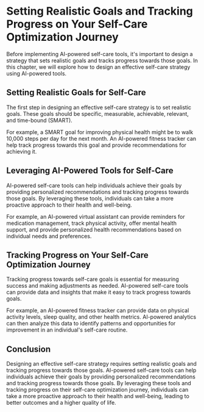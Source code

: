 Setting Realistic Goals and Tracking Progress on Your Self-Care Optimization Journey
==============================================================================================================================================

Before implementing AI-powered self-care tools, it's important to design a strategy that sets realistic goals and tracks progress towards those goals. In this chapter, we will explore how to design an effective self-care strategy using AI-powered tools.

Setting Realistic Goals for Self-Care
-------------------------------------

The first step in designing an effective self-care strategy is to set realistic goals. These goals should be specific, measurable, achievable, relevant, and time-bound (SMART).

For example, a SMART goal for improving physical health might be to walk 10,000 steps per day for the next month. An AI-powered fitness tracker can help track progress towards this goal and provide recommendations for achieving it.

Leveraging AI-Powered Tools for Self-Care
-----------------------------------------

AI-powered self-care tools can help individuals achieve their goals by providing personalized recommendations and tracking progress towards those goals. By leveraging these tools, individuals can take a more proactive approach to their health and well-being.

For example, an AI-powered virtual assistant can provide reminders for medication management, track physical activity, offer mental health support, and provide personalized health recommendations based on individual needs and preferences.

Tracking Progress on Your Self-Care Optimization Journey
--------------------------------------------------------

Tracking progress towards self-care goals is essential for measuring success and making adjustments as needed. AI-powered self-care tools can provide data and insights that make it easy to track progress towards goals.

For example, an AI-powered fitness tracker can provide data on physical activity levels, sleep quality, and other health metrics. AI-powered analytics can then analyze this data to identify patterns and opportunities for improvement in an individual's self-care routine.

Conclusion
----------

Designing an effective self-care strategy requires setting realistic goals and tracking progress towards those goals. AI-powered self-care tools can help individuals achieve their goals by providing personalized recommendations and tracking progress towards those goals. By leveraging these tools and tracking progress on their self-care optimization journey, individuals can take a more proactive approach to their health and well-being, leading to better outcomes and a higher quality of life.


